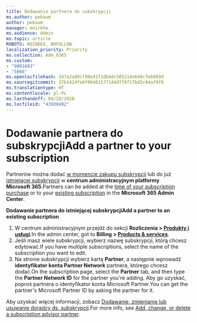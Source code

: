 ```yaml
---
title: Dodawanie partnera do subskrypcji
ms.author: pebaum
author: pebaum
manager: mnirkhe
ms.audience: Admin
ms.topic: article
ROBOTS: NOINDEX, NOFOLLOW
localization_priority: Priority
ms.collection: Adm_O365
ms.custom:
- "9001683"
- "5066"
ms.openlocfilehash: 347e2a88cf00e41f1db4dc505214e649cfe6889d
ms.sourcegitcommit: 37b142dfe0f09401577144d7f8727bd2c04af0f8
ms.translationtype: HT
ms.contentlocale: pl-PL
ms.lasthandoff: 04/28/2020
ms.locfileid: "43930492"
---
```

# <a name="add-a-partner-to-your-subscription"></a><span data-ttu-id="835da-102">Dodawanie partnera do subskrypcji</span><span class="sxs-lookup"><span data-stu-id="835da-102">Add a partner to your subscription</span></span>

<span data-ttu-id="835da-103">Partnerów można dodać [w momencie zakupu subskrypcji](https://docs.microsoft.com/microsoft-365/admin/misc/add-partner?view=o365-worldwide#add-a-partner-at-the-time-of-purchase) lub do już [istniejącej subskrypcji](https://docs.microsoft.com/microsoft-365/admin/misc/add-partner?view=o365-worldwide#add-a-partner-to-an-existing-subscription) w **centrum administracyjnym platformy Microsoft 365**.</span><span class="sxs-lookup"><span data-stu-id="835da-103">Partners can be added at the [time of your subscription purchase](https://docs.microsoft.com/microsoft-365/admin/misc/add-partner?view=o365-worldwide#add-a-partner-at-the-time-of-purchase) or to your [existing subscription](https://docs.microsoft.com/microsoft-365/admin/misc/add-partner?view=o365-worldwide#add-a-partner-to-an-existing-subscription) in the **Microsoft 365 Admin Center**.</span></span>

<span data-ttu-id="835da-104">**Dodawanie partnera do istniejącej subskrypcji**</span><span class="sxs-lookup"><span data-stu-id="835da-104">**Add a partner to an existing subscription**</span></span>

1. <span data-ttu-id="835da-105">W centrum administracyjnym przejdź do sekcji **Rozliczenia > [Produkty i usługi](https://go.microsoft.com/fwlink/p/?linkid=842054)**.</span><span class="sxs-lookup"><span data-stu-id="835da-105">In the admin center, got to **Billing > [Products & services](https://go.microsoft.com/fwlink/p/?linkid=842054)**.</span></span> 
2. <span data-ttu-id="835da-106">Jeśli masz wiele subskrypcji, wybierz nazwę subskrypcji, którą chcesz edytować.</span><span class="sxs-lookup"><span data-stu-id="835da-106">If you have multiple subscriptions, select the name of the subscription you want to edit.</span></span> 
3. <span data-ttu-id="835da-107">Na stronie subskrypcji wybierz kartę **Partner**, a następnie wprowadź **identyfikator konta Partner Network** partnera, którego chcesz dodać.</span><span class="sxs-lookup"><span data-stu-id="835da-107">On the subscription page, select the **Partner** tab, and then type the **Partner Network ID** for the partner you're adding.</span></span> <span data-ttu-id="835da-108">Aby go uzyskać, poproś partnera o identyfikator konta Microsoft Partner.</span><span class="sxs-lookup"><span data-stu-id="835da-108">You can get the partner's Microsoft Partner ID by asking the partner for it.</span></span> 

<span data-ttu-id="835da-109">Aby uzyskać więcej informacji, zobacz [Dodawanie, zmienianie lub usuwanie doradcy ds. subskrypcji](https://docs.microsoft.com/microsoft-365/admin/misc/add-partner).</span><span class="sxs-lookup"><span data-stu-id="835da-109">For more info, see [Add, change, or delete a subscription advisor partner](https://docs.microsoft.com/microsoft-365/admin/misc/add-partner).</span></span> 
